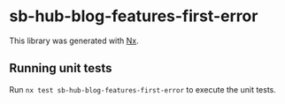 # sb-hub-blog-features-first-error

This library was generated with [Nx](https://nx.dev).

## Running unit tests

Run `nx test sb-hub-blog-features-first-error` to execute the unit tests.
